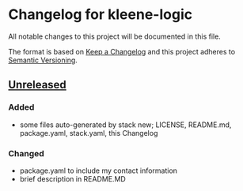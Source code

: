 # Changelog for kleene-logic
All notable changes to this project will be documented in this file.

The format is based on [Keep a Changelog](http://keepachangelog.com/en/1.0.0/)
and this project adheres to [Semantic Versioning](http://semver.org/spec/v2.0.0.html).

## [Unreleased]

### Added
- some files auto-generated by stack new; LICENSE, README.md, package.yaml, stack.yaml, this Changelog

### Changed
- package.yaml to include my contact information
- brief description in README.MD

[Unreleased]: https://github.com/mherzl/kleene-logic/v1.0.0...HEAD

